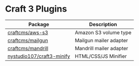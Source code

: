 Craft 3 Plugins
===============

Package | Description
------- | -----------
[craftcms/aws-s3](https://github.com/craftcms/aws-s3) | Amazon S3 volume type
[craftcms/mailgun](https://github.com/craftcms/mailgun) | Mailgun mailer adapter
[craftcms/mandrill](https://github.com/craftcms/mandrill) | Mandrill mailer adapter
[nystudio107/craft3-minify](https://github.com/nystudio107/craft3-minify) | HTML/CSS/JS Minifier
